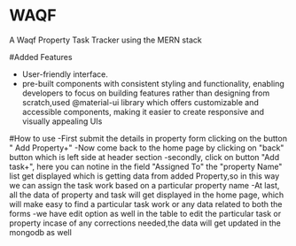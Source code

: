 # WAQF
A Waqf Property Task Tracker using the MERN stack

#Added Features
- User-friendly interface.
- pre-built components with consistent styling and functionality, enabling developers to focus on building features rather than designing from scratch,used @material-ui library which offers customizable and accessible components, making it easier to create responsive and visually appealing UIs 

#How to use
-First submit the details in property form clicking on the button " Add Property+"
-Now come back to the home page by clicking on "back" button which is left side at header section
-secondly, click on button "Add task+", here you can notine in the field "Assigned To" the "property Name" list get displayed which is getting data from added Property,so in this way we can assign the task work based on a particular property name
-At last, all the data of property and task will get displayed in the home page, which will make easy to find a particular task work or any data related to both the forms
-we have edit option as well in the table to edit the particular task or property incase of any corrections needed,the data will get updated in the mongodb as well

